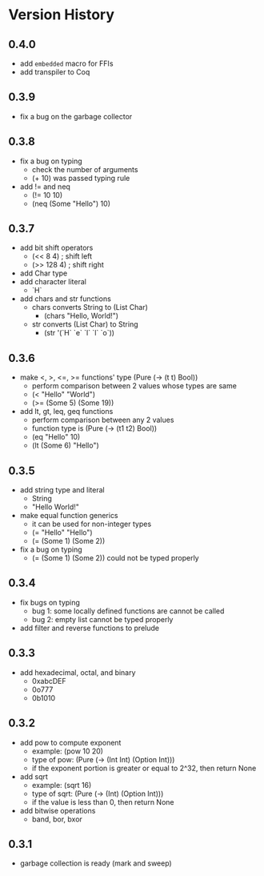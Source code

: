 # Version History

## 0.4.0

- add `embedded` macro for FFIs
- add transpiler to Coq

## 0.3.9

- fix a bug on the garbage collector

## 0.3.8

- fix a bug on typing
  - check the number of arguments
  - (+ 10) was passed typing rule
- add != and neq
  - (!= 10 10)
  - (neq (Some "Hello") 10)

## 0.3.7

- add bit shift operators
  - (<< 8 4)   ; shift left
  - (>> 128 4) ; shift right
- add Char type
- add character literal
  - \`H\`
- add chars and str functions
  - chars converts String to (List Char)
    - (chars "Hello, World!")
  - str converts (List Char) to String
    - (str '(\`H\` \`e\` \`l\` \`l\` \`o\`))

## 0.3.6

- make <, >, <=, >= functions' type (Pure (-> (t t) Bool))
  - perform comparison between 2 values whose types are same
  - (< "Hello" "World")
  - (>= (Some 5) (Some 19))
- add lt, gt, leq, geq functions
  - perform comparison between any 2 values
  - function type is (Pure (-> (t1 t2) Bool))
  - (eq "Hello" 10)
  - (lt (Some 6) "Hello")

## 0.3.5

- add string type and literal
  - String
  - "Hello World!"
- make equal function generics
  - it can be used for non-integer types
  - (= "Hello" "Hello")
  - (= (Some 1) (Some 2))
- fix a bug on typing
  - (= (Some 1) (Some 2)) could not be typed properly

## 0.3.4

- fix bugs on typing
  - bug 1: some locally defined functions are cannot be called
  - bug 2: empty list cannot be typed properly
- add filter and reverse functions to prelude

## 0.3.3

- add hexadecimal, octal, and binary
  - 0xabcDEF
  - 0o777
  - 0b1010

## 0.3.2

- add pow to compute exponent
  - example: (pow 10 20)
  - type of pow: (Pure (-> (Int Int) (Option Int)))
  - if the exponent portion is greater or equal to 2^32, then return None
- add sqrt
  - example: (sqrt 16)
  - type of sqrt: (Pure (-> (Int) (Option Int)))
  - if the value is less than 0, then return None
- add bitwise operations
  - band, bor, bxor

## 0.3.1

- garbage collection is ready (mark and sweep)
